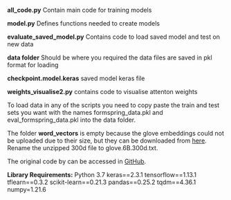 **all_code.py** Contain main code for training models

**model.py**    Defines functions needed to create models

**evaluate_saved_model.py**  Contains code to load saved model and test on new data

**data folder**  Should be where you required the data files are saved in pkl format for loading

**checkpoint.model.keras** saved model keras file

**weights_visualise2.py** contains code to visualise attenton weights


To load data in any of the scripts you need to copy paste the train and test sets you want with the names formspring_data.pkl and eval_formspring_data.pkl into the data folder. 

The folder  **word_vectors** is empty because the glove embeddings could not be uploaded due to their size, but they can be downloaded from [here](https://nlp.stanford.edu/data/glove.840B.300d.zip). Rename the unzipped 300d file to glove.6B.300d.txt. 

The original code by can be accessed in [GitHub](https://github.com/sweta20/Detecting-Cyberbullying-Across-SMPs). 


**Library Requirements:** 
Python 3.7
keras==2.3.1
tensorflow==1.13.1 
tflearn==0.3.2
scikit-learn==0.21.3
pandas==0.25.2
tqdm==4.36.1
numpy=1.21.6   
